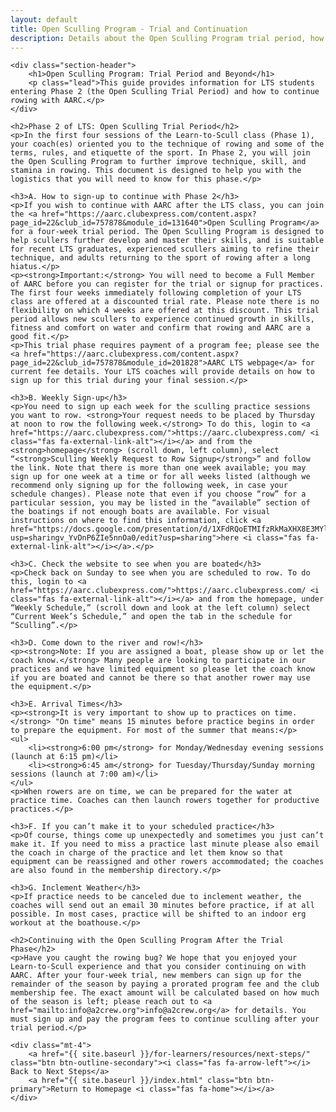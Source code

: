 ```yaml
---
layout: default
title: Open Sculling Program - Trial and Continuation
description: Details about the Open Sculling Program trial period, how to continue, and operational guidelines for participants.
---
```


<div class="container my-5">

    <div class="section-header">
        <h1>Open Sculling Program: Trial Period and Beyond</h1>
        <p class="lead">This guide provides information for LTS students entering Phase 2 (the Open Sculling Trial Period) and how to continue rowing with AARC.</p>
    </div>

    <h2>Phase 2 of LTS: Open Sculling Trial Period</h2>
    <p>In the first four sessions of the Learn-to-Scull class (Phase 1), your coach(es) oriented you to the technique of rowing and some of the terms, rules, and etiquette of the sport. In Phase 2, you will join the Open Sculling Program to further improve technique, skill, and stamina in rowing. This document is designed to help you with the logistics that you will need to know for this phase.</p>

    <h3>A. How to sign-up to continue with Phase 2</h3>
    <p>If you wish to continue with AARC after the LTS class, you can join the <a href="https://aarc.clubexpress.com/content.aspx?page_id=22&club_id=757878&module_id=131640">Open Sculling Program</a> for a four-week trial period. The Open Sculling Program is designed to help scullers further develop and master their skills, and is suitable for recent LTS graduates, experienced scullers aiming to refine their technique, and adults returning to the sport of rowing after a long hiatus.</p>
    <p><strong>Important:</strong> You will need to become a Full Member of AARC before you can register for the trial or signup for practices. The first four weeks immediately following completion of your LTS class are offered at a discounted trial rate. Please note there is no flexibility on which 4 weeks are offered at this discount. This trial period allows new scullers to experience continued growth in skills, fitness and comfort on water and confirm that rowing and AARC are a good fit.</p>
    <p>This trial phase requires payment of a program fee; please see the <a href="https://aarc.clubexpress.com/content.aspx?page_id=22&club_id=757878&module_id=201828">AARC LTS webpage</a> for current fee details. Your LTS coaches will provide details on how to sign up for this trial during your final session.</p>

    <h3>B. Weekly Sign-up</h3>
    <p>You need to sign up each week for the sculling practice sessions you want to row. <strong>Your request needs to be placed by Thursday at noon to row the following week.</strong> To do this, login to <a href="https://aarc.clubexpress.com/">https://aarc.clubexpress.com/ <i class="fas fa-external-link-alt"></i></a> and from the <strong>homepage</strong> (scroll down, left column), select “<strong>Sculling Weekly Request to Row Signup</strong>” and follow the link. Note that there is more than one week available; you may sign up for one week at a time or for all weeks listed (although we recommend only signing up for the following week, in case your schedule changes). Please note that even if you choose “row” for a particular session, you may be listed in the “available” section of the boatings if not enough boats are available. For visual instructions on where to find this information, click <a href="https://docs.google.com/presentation/d/1XFdRQoETMIfzRkMaXHX8E3MYlUcEORY_QQ6BTEuQNJI/edit?usp=sharingv_YvDnP6ZIe5nnOa0/edit?usp=sharing">here <i class="fas fa-external-link-alt"></i></a>.</p>

    <h3>C. Check the website to see when you are boated</h3>
    <p>Check back on Sunday to see when you are scheduled to row. To do this, login to <a href="https://aarc.clubexpress.com/">https://aarc.clubexpress.com/ <i class="fas fa-external-link-alt"></i></a> and from the homepage, under “Weekly Schedule,” (scroll down and look at the left column) select “Current Week’s Schedule,” and open the tab in the schedule for “Sculling”.</p>

    <h3>D. Come down to the river and row!</h3>
    <p><strong>Note: If you are assigned a boat, please show up or let the coach know.</strong> Many people are looking to participate in our practices and we have limited equipment so please let the coach know if you are boated and cannot be there so that another rower may use the equipment.</p>

    <h3>E. Arrival Times</h3>
    <p><strong>It is very important to show up to practices on time.</strong> "On time" means 15 minutes before practice begins in order to prepare the equipment. For most of the summer that means:</p>
    <ul>
        <li><strong>6:00 pm</strong> for Monday/Wednesday evening sessions (launch at 6:15 pm)</li>
        <li><strong>6:45 am</strong> for Tuesday/Thursday/Sunday morning sessions (launch at 7:00 am)</li>
    </ul>
    <p>When rowers are on time, we can be prepared for the water at practice time. Coaches can then launch rowers together for productive practices.</p>

    <h3>F. If you can’t make it to your scheduled practice</h3>
    <p>Of course, things come up unexpectedly and sometimes you just can’t make it. If you need to miss a practice last minute please also email the coach in charge of the practice and let them know so that equipment can be reassigned and other rowers accommodated; the coaches are also found in the membership directory.</p>

    <h3>G. Inclement Weather</h3>
    <p>If practice needs to be canceled due to inclement weather, the coaches will send out an email 30 minutes before practice, if at all possible. In most cases, practice will be shifted to an indoor erg workout at the boathouse.</p>

    <h2>Continuing with the Open Sculling Program After the Trial Phase</h2>
    <p>Have you caught the rowing bug? We hope that you enjoyed your Learn-to-Scull experience and that you consider continuing on with AARC. After your four-week trial, new members can sign up for the remainder of the season by paying a prorated program fee and the club membership fee. The exact amount will be calculated based on how much of the season is left; please reach out to <a href="mailto:info@a2crew.org">info@a2crew.org</a> for details. You must sign up and pay the program fees to continue sculling after your trial period.</p>

    <div class="mt-4">
        <a href="{{ site.baseurl }}/for-learners/resources/next-steps/" class="btn btn-outline-secondary"><i class="fas fa-arrow-left"></i> Back to Next Steps</a>
        <a href="{{ site.baseurl }}/index.html" class="btn btn-primary">Return to Homepage <i class="fas fa-home"></i></a>
    </div>
</div>
